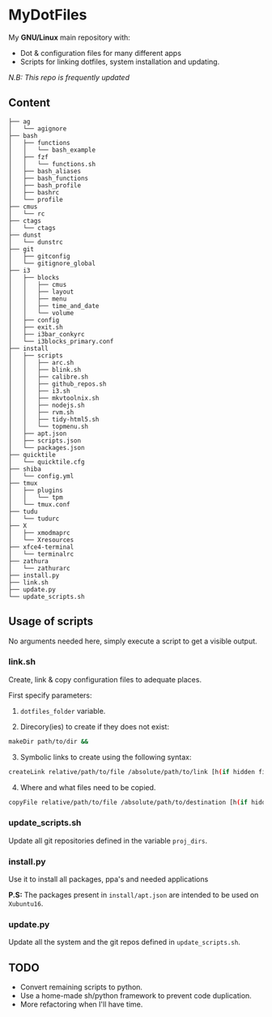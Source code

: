 MyDotFiles
==========

My **GNU/Linux** main repository with:

- Dot & configuration files for many different apps
- Scripts for linking dotfiles, system installation and updating.

*N.B: This repo is frequently updated*

Content
-------

```
├── ag
│   └── agignore
├── bash
│   ├── functions
│   │   └── bash_example
│   ├── fzf
│   │   └── functions.sh
│   ├── bash_aliases
│   ├── bash_functions
│   ├── bash_profile
│   ├── bashrc
│   └── profile
├── cmus
│   └── rc
├── ctags
│   └── ctags
├── dunst
│   └── dunstrc
├── git
│   ├── gitconfig
│   └── gitignore_global
├── i3
│   ├── blocks
│   │   ├── cmus
│   │   ├── layout
│   │   ├── menu
│   │   ├── time_and_date
│   │   └── volume
│   ├── config
│   ├── exit.sh
│   ├── i3bar_conkyrc
│   └── i3blocks_primary.conf
├── install
│   ├── scripts
│   │   ├── arc.sh
│   │   ├── blink.sh
│   │   ├── calibre.sh
│   │   ├── github_repos.sh
│   │   ├── i3.sh
│   │   ├── mkvtoolnix.sh
│   │   ├── nodejs.sh
│   │   ├── rvm.sh
│   │   ├── tidy-html5.sh
│   │   └── topmenu.sh
│   ├── apt.json
│   ├── scripts.json
│   └── packages.json
├── quicktile
│   └── quicktile.cfg
├── shiba
│   └── config.yml
├── tmux
│   ├── plugins
│   │   └── tpm
│   └── tmux.conf
├── tudu
│   └── tudurc
├── X
│   ├── xmodmaprc
│   └── Xresources
├── xfce4-terminal
│   └── terminalrc
├── zathura
│   └── zathurarc
├── install.py
├── link.sh
├── update.py
└── update_scripts.sh
```

Usage of scripts
----------------

No arguments needed here, simply execute a script to get a visible output.

### link.sh

Create, link & copy configuration files to adequate places.

First specify parameters:

1. `dotfiles_folder` variable.

2. Direcory(ies) to create if they does not exist:

  ```sh
  makeDir path/to/dir &&
  ```

3. Symbolic links to create using the following syntax:

  ```sh
  createLink relative/path/to/file /absolute/path/to/link [h(if hidden file)] &&
  ```

4. Where and what files need to be copied.

  ```sh
  copyFile relative/path/to/file /absolute/path/to/destination [h(if hidden file)] &&
  ```

### update_scripts.sh

Update all git repositories defined in the variable `proj_dirs`.

### install.py

Use it to install all packages, ppa's and needed applications

**P.S:** The packages present in `install/apt.json` are intended to be used on `Xubuntu16`.

### update.py

Update all the system and the git repos defined in `update_scripts.sh`.

TODO
----

- Convert remaining scripts to python.
- Use a home-made sh/python framework to prevent code duplication.
- More refactoring when I'll have time.
